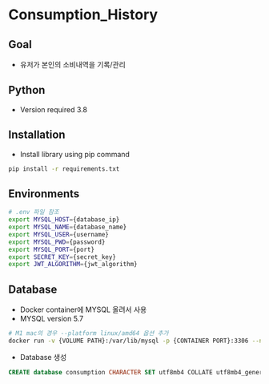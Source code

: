 # Consumption_History

## Goal
- 유저가 본인의 소비내역을 기록/관리

## Python

* Version required 3.8

## Installation

* Install library using pip command

```bash
pip install -r requirements.txt
```

## Environments

```bash
# .env 파일 참조
export MYSQL_HOST={database_ip}
export MYSQL_NAME={database_name}
export MYSQL_USER={username}
export MYSQL_PWD={password}
export MYSQL_PORT={port}
export SECRET_KEY={secret_key}
export JWT_ALGORITHM={jwt_algorithm}
```

## Database
- Docker container에 MYSQL 올려서 사용
- MYSQL version 5.7
```bash
# M1 mac의 경우 --platform linux/amd64 옵션 추가
docker run -v {VOLUME PATH}:/var/lib/mysql -p {CONTAINER PORT}:3306 --name consumption_history -e MYSQL_ROOT_PASSWORD={PASSWORD} -d mysql:5.7 --character-set-server=utf8mb4 --collation-server=utf8mb4_unicode_ci
```
- Database 생성
```sql
CREATE database consumption CHARACTER SET utf8mb4 COLLATE utf8mb4_general_ci;
```
